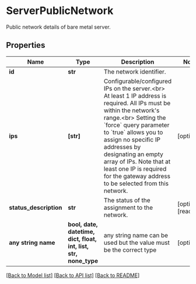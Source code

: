 # ServerPublicNetwork

Public network details of bare metal server.

## Properties
Name | Type | Description | Notes
------------ | ------------- | ------------- | -------------
**id** | **str** | The network identifier. | 
**ips** | **[str]** | Configurable/configured IPs on the server.&lt;br&gt; At least 1 IP address is required. All IPs must be within the network&#39;s range.&lt;br&gt; Setting the &#x60;force&#x60; query parameter to &#x60;true&#x60; allows you to assign no specific IP addresses by designating an empty array of IPs. Note that at least one IP is required for the gateway address to be selected from this network. | [optional] 
**status_description** | **str** | The status of the assignment to the network. | [optional] [readonly] 
**any string name** | **bool, date, datetime, dict, float, int, list, str, none_type** | any string name can be used but the value must be the correct type | [optional]

[[Back to Model list]](../README.md#documentation-for-models) [[Back to API list]](../README.md#documentation-for-api-endpoints) [[Back to README]](../README.md)


